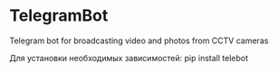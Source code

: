 # TelegramBot
Telegram bot for broadcasting video and photos from CCTV cameras

Для установки необходимых зависимостей: 
  pip install telebot
